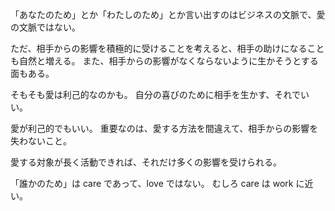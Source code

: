 「あなたのため」とか「わたしのため」とか言い出すのはビジネスの文脈で、愛の文脈ではない。

ただ、相手からの影響を積極的に受けることを考えると、相手の助けになることも自然と増える。
また、相手からの影響がなくならないように生かそうとする面もある。

そもそも愛は利己的なのかも。
自分の喜びのために相手を生かす、それでいい。

愛が利己的でもいい。
重要なのは、愛する方法を間違えて、相手からの影響を失わないこと。

愛する対象が長く活動できれば、それだけ多くの影響を受けられる。

「誰かのため」は care であって、love ではない。
むしろ care は work に近い。
